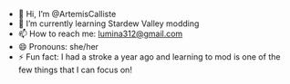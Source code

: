 - 👋 Hi, I’m @ArtemisCalliste
- 🌱 I’m currently learning Stardew Valley modding
- 📫 How to reach me: lumina312@gmail.com
- 😄 Pronouns: she/her
- ⚡ Fun fact: I had a stroke a year ago and learning to mod is one of the few things that I can focus on!

<!---
ArtemisCalliste/ArtemisCalliste is a ✨ special ✨ repository because its `README.md` (this file) appears on your GitHub profile.
You can click the Preview link to take a look at your changes.
--->
